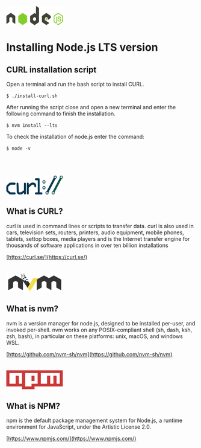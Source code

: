 <img alt="node.js logo" src="./logos/nodejs.svg" width="150" height="50" />

Installing Node.js LTS version
==============================

CURL installation script
------------------------

Open a terminal and run the bash script to install CURL.

```
$ ./install-curl.sh
```

After running the script close and open a new terminal and enter the following command to finish the installation.

```
$ nvm install --lts
```

To check the installation of node.js enter the command:

```
$ node -v
```
\
\
\
<img alt="curl project logo" src="./logos/curl-logo.svg" width="150" height="50" />

## What is CURL?

curl is used in command lines or scripts to transfer data. curl is also used in cars, television sets, routers, printers, audio equipment, mobile phones, tablets, settop boxes, media players and is the Internet transfer engine for thousands of software applications in over ten billion installations

[https://curl.se/](https://curl.se/)
\
\
\
<img alt="nvm project logo" src="./logos/nvm-logo-color.svg" width="150" height="50" />

## What is nvm?

nvm is a version manager for node.js, designed to be installed per-user, and invoked per-shell. nvm works on any POSIX-compliant shell (sh, dash, ksh, zsh, bash), in particular on these platforms: unix, macOS, and windows WSL.

[https://github.com/nvm-sh/nvm](https://github.com/nvm-sh/nvm)
\
\
\
<img alt="npm logo" src="./logos/npm.svg" width="150" height="50" />

## What is NPM?

npm is the default package management system for Node.js, a runtime environment for JavaScript, under the Artistic License 2.0.

[https://www.npmjs.com/](https://www.npmjs.com/)
